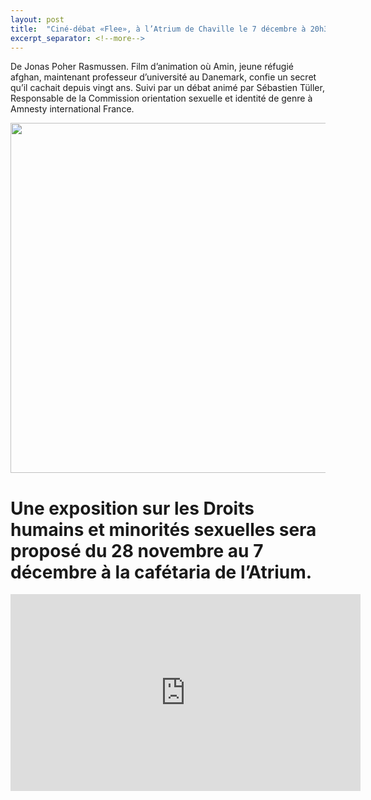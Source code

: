 ```yaml
---
layout: post
title:  "Ciné-débat «Flee», à l’Atrium de Chaville le 7 décembre à 20h30"
excerpt_separator: <!--more-->
---
```


De Jonas Poher Rasmussen. Film d’animation où Amin, jeune réfugié afghan, maintenant professeur d’université au Danemark, confie un secret qu’il cachait depuis vingt ans.
Suivi par un débat animé par Sébastien Tüller, Responsable de la Commission orientation sexuelle et identité de genre à Amnesty international France.

<img src="{{site.url}}/assets/images/flee.jpg" width="560">

# Une exposition sur les Droits humains et minorités sexuelles sera proposé du 28 novembre au 7 décembre à la cafétaria de l’Atrium.

<iframe width="560" height="315" src="https://www.youtube-nocookie.com/embed/r0iOO16qPqo" title="YouTube video player" frameborder="0" allow="accelerometer; autoplay; clipboard-write; encrypted-media; gyroscope; picture-in-picture" allowfullscreen></iframe>